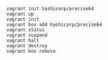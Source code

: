     
    vagrant init hashicorp/precise64
    vagrant up
    vagrant init
    vagrant box add hashicorp/precise64
    vagrant status
    vagrant suspend
    vagrant halt
    vagrant destroy
    vagrant box remove
